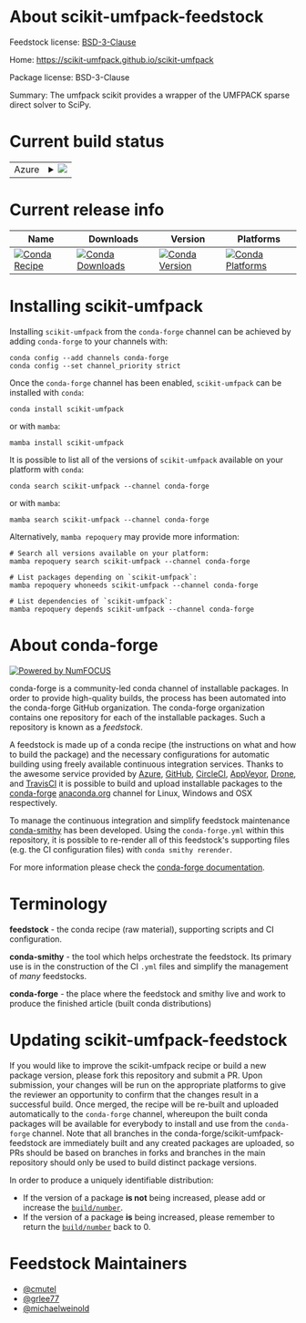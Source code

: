 About scikit-umfpack-feedstock
==============================

Feedstock license: [BSD-3-Clause](https://github.com/conda-forge/scikit-umfpack-feedstock/blob/main/LICENSE.txt)

Home: https://scikit-umfpack.github.io/scikit-umfpack

Package license: BSD-3-Clause

Summary: The umfpack scikit provides a wrapper of the UMFPACK sparse direct solver to SciPy.

Current build status
====================


<table>
    
  <tr>
    <td>Azure</td>
    <td>
      <details>
        <summary>
          <a href="https://dev.azure.com/conda-forge/feedstock-builds/_build/latest?definitionId=1886&branchName=main">
            <img src="https://dev.azure.com/conda-forge/feedstock-builds/_apis/build/status/scikit-umfpack-feedstock?branchName=main">
          </a>
        </summary>
        <table>
          <thead><tr><th>Variant</th><th>Status</th></tr></thead>
          <tbody><tr>
              <td>linux_64_python3.10.____cpython</td>
              <td>
                <a href="https://dev.azure.com/conda-forge/feedstock-builds/_build/latest?definitionId=1886&branchName=main">
                  <img src="https://dev.azure.com/conda-forge/feedstock-builds/_apis/build/status/scikit-umfpack-feedstock?branchName=main&jobName=linux&configuration=linux%20linux_64_python3.10.____cpython" alt="variant">
                </a>
              </td>
            </tr><tr>
              <td>linux_64_python3.11.____cpython</td>
              <td>
                <a href="https://dev.azure.com/conda-forge/feedstock-builds/_build/latest?definitionId=1886&branchName=main">
                  <img src="https://dev.azure.com/conda-forge/feedstock-builds/_apis/build/status/scikit-umfpack-feedstock?branchName=main&jobName=linux&configuration=linux%20linux_64_python3.11.____cpython" alt="variant">
                </a>
              </td>
            </tr><tr>
              <td>linux_64_python3.12.____cpython</td>
              <td>
                <a href="https://dev.azure.com/conda-forge/feedstock-builds/_build/latest?definitionId=1886&branchName=main">
                  <img src="https://dev.azure.com/conda-forge/feedstock-builds/_apis/build/status/scikit-umfpack-feedstock?branchName=main&jobName=linux&configuration=linux%20linux_64_python3.12.____cpython" alt="variant">
                </a>
              </td>
            </tr><tr>
              <td>linux_64_python3.13.____cp313</td>
              <td>
                <a href="https://dev.azure.com/conda-forge/feedstock-builds/_build/latest?definitionId=1886&branchName=main">
                  <img src="https://dev.azure.com/conda-forge/feedstock-builds/_apis/build/status/scikit-umfpack-feedstock?branchName=main&jobName=linux&configuration=linux%20linux_64_python3.13.____cp313" alt="variant">
                </a>
              </td>
            </tr><tr>
              <td>osx_64_python3.10.____cpython</td>
              <td>
                <a href="https://dev.azure.com/conda-forge/feedstock-builds/_build/latest?definitionId=1886&branchName=main">
                  <img src="https://dev.azure.com/conda-forge/feedstock-builds/_apis/build/status/scikit-umfpack-feedstock?branchName=main&jobName=osx&configuration=osx%20osx_64_python3.10.____cpython" alt="variant">
                </a>
              </td>
            </tr><tr>
              <td>osx_64_python3.11.____cpython</td>
              <td>
                <a href="https://dev.azure.com/conda-forge/feedstock-builds/_build/latest?definitionId=1886&branchName=main">
                  <img src="https://dev.azure.com/conda-forge/feedstock-builds/_apis/build/status/scikit-umfpack-feedstock?branchName=main&jobName=osx&configuration=osx%20osx_64_python3.11.____cpython" alt="variant">
                </a>
              </td>
            </tr><tr>
              <td>osx_64_python3.12.____cpython</td>
              <td>
                <a href="https://dev.azure.com/conda-forge/feedstock-builds/_build/latest?definitionId=1886&branchName=main">
                  <img src="https://dev.azure.com/conda-forge/feedstock-builds/_apis/build/status/scikit-umfpack-feedstock?branchName=main&jobName=osx&configuration=osx%20osx_64_python3.12.____cpython" alt="variant">
                </a>
              </td>
            </tr><tr>
              <td>osx_64_python3.13.____cp313</td>
              <td>
                <a href="https://dev.azure.com/conda-forge/feedstock-builds/_build/latest?definitionId=1886&branchName=main">
                  <img src="https://dev.azure.com/conda-forge/feedstock-builds/_apis/build/status/scikit-umfpack-feedstock?branchName=main&jobName=osx&configuration=osx%20osx_64_python3.13.____cp313" alt="variant">
                </a>
              </td>
            </tr><tr>
              <td>osx_arm64_python3.10.____cpython</td>
              <td>
                <a href="https://dev.azure.com/conda-forge/feedstock-builds/_build/latest?definitionId=1886&branchName=main">
                  <img src="https://dev.azure.com/conda-forge/feedstock-builds/_apis/build/status/scikit-umfpack-feedstock?branchName=main&jobName=osx&configuration=osx%20osx_arm64_python3.10.____cpython" alt="variant">
                </a>
              </td>
            </tr><tr>
              <td>osx_arm64_python3.11.____cpython</td>
              <td>
                <a href="https://dev.azure.com/conda-forge/feedstock-builds/_build/latest?definitionId=1886&branchName=main">
                  <img src="https://dev.azure.com/conda-forge/feedstock-builds/_apis/build/status/scikit-umfpack-feedstock?branchName=main&jobName=osx&configuration=osx%20osx_arm64_python3.11.____cpython" alt="variant">
                </a>
              </td>
            </tr><tr>
              <td>osx_arm64_python3.12.____cpython</td>
              <td>
                <a href="https://dev.azure.com/conda-forge/feedstock-builds/_build/latest?definitionId=1886&branchName=main">
                  <img src="https://dev.azure.com/conda-forge/feedstock-builds/_apis/build/status/scikit-umfpack-feedstock?branchName=main&jobName=osx&configuration=osx%20osx_arm64_python3.12.____cpython" alt="variant">
                </a>
              </td>
            </tr><tr>
              <td>osx_arm64_python3.13.____cp313</td>
              <td>
                <a href="https://dev.azure.com/conda-forge/feedstock-builds/_build/latest?definitionId=1886&branchName=main">
                  <img src="https://dev.azure.com/conda-forge/feedstock-builds/_apis/build/status/scikit-umfpack-feedstock?branchName=main&jobName=osx&configuration=osx%20osx_arm64_python3.13.____cp313" alt="variant">
                </a>
              </td>
            </tr>
          </tbody>
        </table>
      </details>
    </td>
  </tr>
</table>

Current release info
====================

| Name | Downloads | Version | Platforms |
| --- | --- | --- | --- |
| [![Conda Recipe](https://img.shields.io/badge/recipe-scikit--umfpack-green.svg)](https://anaconda.org/conda-forge/scikit-umfpack) | [![Conda Downloads](https://img.shields.io/conda/dn/conda-forge/scikit-umfpack.svg)](https://anaconda.org/conda-forge/scikit-umfpack) | [![Conda Version](https://img.shields.io/conda/vn/conda-forge/scikit-umfpack.svg)](https://anaconda.org/conda-forge/scikit-umfpack) | [![Conda Platforms](https://img.shields.io/conda/pn/conda-forge/scikit-umfpack.svg)](https://anaconda.org/conda-forge/scikit-umfpack) |

Installing scikit-umfpack
=========================

Installing `scikit-umfpack` from the `conda-forge` channel can be achieved by adding `conda-forge` to your channels with:

```
conda config --add channels conda-forge
conda config --set channel_priority strict
```

Once the `conda-forge` channel has been enabled, `scikit-umfpack` can be installed with `conda`:

```
conda install scikit-umfpack
```

or with `mamba`:

```
mamba install scikit-umfpack
```

It is possible to list all of the versions of `scikit-umfpack` available on your platform with `conda`:

```
conda search scikit-umfpack --channel conda-forge
```

or with `mamba`:

```
mamba search scikit-umfpack --channel conda-forge
```

Alternatively, `mamba repoquery` may provide more information:

```
# Search all versions available on your platform:
mamba repoquery search scikit-umfpack --channel conda-forge

# List packages depending on `scikit-umfpack`:
mamba repoquery whoneeds scikit-umfpack --channel conda-forge

# List dependencies of `scikit-umfpack`:
mamba repoquery depends scikit-umfpack --channel conda-forge
```


About conda-forge
=================

[![Powered by
NumFOCUS](https://img.shields.io/badge/powered%20by-NumFOCUS-orange.svg?style=flat&colorA=E1523D&colorB=007D8A)](https://numfocus.org)

conda-forge is a community-led conda channel of installable packages.
In order to provide high-quality builds, the process has been automated into the
conda-forge GitHub organization. The conda-forge organization contains one repository
for each of the installable packages. Such a repository is known as a *feedstock*.

A feedstock is made up of a conda recipe (the instructions on what and how to build
the package) and the necessary configurations for automatic building using freely
available continuous integration services. Thanks to the awesome service provided by
[Azure](https://azure.microsoft.com/en-us/services/devops/), [GitHub](https://github.com/),
[CircleCI](https://circleci.com/), [AppVeyor](https://www.appveyor.com/),
[Drone](https://cloud.drone.io/welcome), and [TravisCI](https://travis-ci.com/)
it is possible to build and upload installable packages to the
[conda-forge](https://anaconda.org/conda-forge) [anaconda.org](https://anaconda.org/)
channel for Linux, Windows and OSX respectively.

To manage the continuous integration and simplify feedstock maintenance
[conda-smithy](https://github.com/conda-forge/conda-smithy) has been developed.
Using the ``conda-forge.yml`` within this repository, it is possible to re-render all of
this feedstock's supporting files (e.g. the CI configuration files) with ``conda smithy rerender``.

For more information please check the [conda-forge documentation](https://conda-forge.org/docs/).

Terminology
===========

**feedstock** - the conda recipe (raw material), supporting scripts and CI configuration.

**conda-smithy** - the tool which helps orchestrate the feedstock.
                   Its primary use is in the construction of the CI ``.yml`` files
                   and simplify the management of *many* feedstocks.

**conda-forge** - the place where the feedstock and smithy live and work to
                  produce the finished article (built conda distributions)


Updating scikit-umfpack-feedstock
=================================

If you would like to improve the scikit-umfpack recipe or build a new
package version, please fork this repository and submit a PR. Upon submission,
your changes will be run on the appropriate platforms to give the reviewer an
opportunity to confirm that the changes result in a successful build. Once
merged, the recipe will be re-built and uploaded automatically to the
`conda-forge` channel, whereupon the built conda packages will be available for
everybody to install and use from the `conda-forge` channel.
Note that all branches in the conda-forge/scikit-umfpack-feedstock are
immediately built and any created packages are uploaded, so PRs should be based
on branches in forks and branches in the main repository should only be used to
build distinct package versions.

In order to produce a uniquely identifiable distribution:
 * If the version of a package **is not** being increased, please add or increase
   the [``build/number``](https://docs.conda.io/projects/conda-build/en/latest/resources/define-metadata.html#build-number-and-string).
 * If the version of a package **is** being increased, please remember to return
   the [``build/number``](https://docs.conda.io/projects/conda-build/en/latest/resources/define-metadata.html#build-number-and-string)
   back to 0.

Feedstock Maintainers
=====================

* [@cmutel](https://github.com/cmutel/)
* [@grlee77](https://github.com/grlee77/)
* [@michaelweinold](https://github.com/michaelweinold/)


